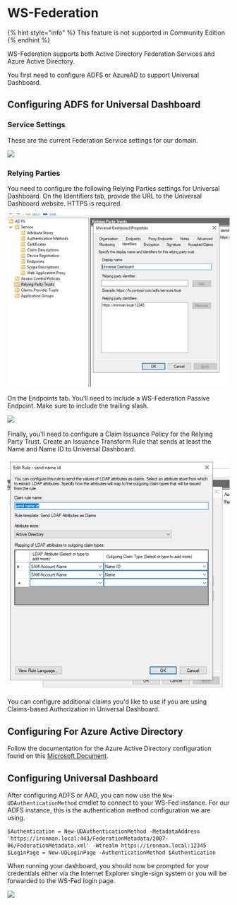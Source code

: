 # WS-Federation

{% hint style="info" %}
This feature is not supported in Community Edition
{% endhint %}

WS-Federation supports both Active Directory Federation Services and Azure Active Directory.

You first need to configure ADFS or AzureAD to support Universal Dashboard.

## Configuring ADFS for Universal Dashboard

### Service Settings

These are the current Federation Service settings for our domain.

![](../../.gitbook/assets/image%20%2849%29.png)

### Relying Parties

You need to configure the following Relying Parties settings for Universal Dashboard. On the Identifiers tab, provide the URL to the Universal Dashboard website. HTTPS is required.

![](../../.gitbook/assets/image%20%2855%29.png)

On the Endpoints tab. You'll need to include a WS-Federation Passive Endpoint. Make sure to include the trailing slash.

![](../../.gitbook/assets/image%20%287%29.png)

Finally, you'll need to configure a Claim Issuance Policy for the Relying Party Trust. Create an Issuance Transform Rule that sends at least the Name and Name ID to Universal Dashboard.

![](../../.gitbook/assets/image%20%2863%29.png)

You can configure additional claims you'd like to use if you are using Claims-based Authorization in Universal Dashboard.

## Configuring For Azure Active Directory

Follow the documentation for the Azure Active Directory configuration found on this [Microsoft Document](https://docs.microsoft.com/en-us/aspnet/core/security/authentication/ws-federation?view=aspnetcore-2.2#azure-active-directory).

## Configuring Universal Dashboard

After configuring ADFS or AAD, you can now use the `New-UDAuthenticationMethod` cmdlet to connect to your WS-Fed instance. For our ADFS instance, this is the authentication method configuration we are using.

```text
$Authentication = New-UDAuthenticationMethod -MetadataAddress 'https://ironman.local:443/FederationMetadata/2007-06/FederationMetadata.xml' -Wtrealm https://ironman.local:12345
$LoginPage = New-UDLoginPage -AuthenticationMethod $Authentication
```

When running your dashboard, you should now be prompted for your credentials either via the Internet Explorer single-sign system or you will be forwarded to the WS-Fed login page.

![](../../.gitbook/assets/image%20%2839%29.png)

